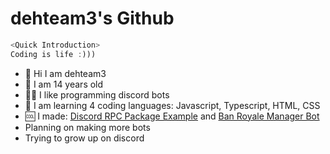 # dehteam3's Github

```js
<Quick Introduction>
Coding is life :)))
```

- 👋 Hi I am dehteam3
- 👦 I am 14 years old
- 👨‍💻 I like programming discord bots
- 🏫 I am learning 4 coding languages: Javascript, Typescript, HTML, CSS
- 🆒 I made: [Discord RPC Package Example](https://github.com/dehteam3/discord-rpc-EXAMPLE) and [Ban Royale Manager Bot](https://dehteam3.github.io/banroyalemanager)
- Planning on making more bots
- Trying to grow up on discord
